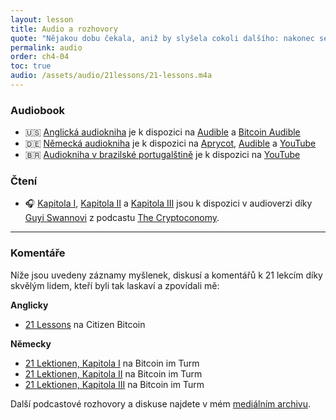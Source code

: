 ```yaml
---
layout: lesson
title: Audio a rozhovory
quote: "Nějakou dobu čekala, aniž by slyšela cokoli dalšího: nakonec se ozvalo dunění malých koleček vozu a zvuk spousty hlasů, které spolu mluvily"
permalink: audio
order: ch4-04
toc: true
audio: /assets/audio/21lessons/21-lessons.m4a
---
```


### Audiobook

- 🇺🇸 [Anglická audiokniha][en-audible] je k dispozici na [Audible][en-audible] a [Bitcoin Audible][en-guy]
- 🇩🇪 [Německá audiokniha][de-audible] je k dispozici na [Aprycot][de-aprycot], [Audible][de-audible] a [YouTube][de-youtube]
- 🇧🇷 [Audiokniha v brazilské portugalštině][br-yt] je k dispozici na [YouTube][br-yt]

[de-aprycot]: https://aprycot.media/blog/gigis-21-lektionen-hoerbuch/
[de-audible]: https://amzn.to/3khg7Z3
[de-youtube]: https://youtu.be/36zfTwKDcLM
[br-yt]: https://youtu.be/B2-yU3IfAi8
[en-audible]: https://amzn.to/2ZeUsYX
[en-guy]: https://anchor.fm/thecryptoconomy/episodes/CryptoQuikRead_256---21-Lessons-of-the-Bitcoin-Rabbit-Hole---Chapter-1-e47u83

### Čtení

- 🎧 [Kapitola I][ch1-audio], [Kapitola II][ch2-audio] a [Kapitola
  III][ch3-audio] jsou k dispozici v audioverzi díky [Guyi Swannovi][Guy Swann] z
  podcastu [The Cryptoconomy][cryptoconomy].

---

### Komentáře

Níže jsou uvedeny záznamy myšlenek, diskusí a komentářů k 21 lekcím 
díky skvělým lidem, kteří byli tak laskaví a zpovídali mě:

**Anglicky**

- [21 Lessons][cb38] na Citizen Bitcoin

**Německy**

- [21 Lektionen, Kapitola I][turm8] na Bitcoin im Turm
- [21 Lektionen, Kapitola II][turm9] na Bitcoin im Turm
- [21 Lektionen, Kapitola III][turm10] na Bitcoin im Turm

Další podcastové rozhovory a diskuse najdete v mém [mediálním archivu][media].

[media]: https://dergigi.com/media/

[ch1-audio]: https://anchor.fm/thecryptoconomy/episodes/CryptoQuikRead_256---21-Lessons-of-the-Bitcoin-Rabbit-Hole---Chapter-1-e47u83
[ch2-audio]: https://anchor.fm/thecryptoconomy/episodes/CryptoQuikRead_257---21-Lessons-of-the-Bitcoin-Rabbit-Hole---Chapter-2-e489f9
[ch3-audio]: https://anchor.fm/thecryptoconomy/episodes/CryptoQuikRead_258---21-Lessons-of-the-Bitcoin-Rabbit-Hole---Chapter-3-e48kao
[Guy Swann]: https://twitter.com/TheCryptoconomy
[cryptoconomy]: https://cryptoconomy.life/
[cb38]: https://citizenbitcoin.world/episodes/gigi-21-lessons-from-down-the-bitcoin
[turm8]: https://media.zencast.fm/bitcoin-im-turm/episodes/8
[turm9]: https://media.zencast.fm/bitcoin-im-turm/episodes/9
[turm10]: https://media.zencast.fm/bitcoin-im-turm/episodes/10
